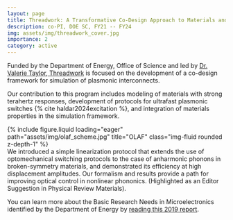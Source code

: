 ```yaml
---
layout: page
title: Threadwork: A Transformative Co-Design Approach to Materials and Computer Architecture 
description: co-PI, DOE SC, FY21 -- FY24
img: assets/img/threadwork_cover.jpg
importance: 2
category: active
---
```


Funded by the Department of Energy, Office of Science and led by <a href="https://en.wikipedia.org/wiki/Valerie_Taylor_(computer_scientist)"> Dr. Valerie Taylor, <a href="https://www.anl.gov/threadwork"> Threadwork</a> is focused on the development of a co-design framework for simulation of plasmonic interconnects.

Our contribution to this program includes modeling of materials with strong terahertz responses, development of protocols for ultrafast plasmonic switches {% cite haldar2024excitation %}, and integration of materials properties in the simulation framework.

<div class="row">
    <div class="col-sm mt-3 mt-md-0">
        {% include figure.liquid loading="eager" path="assets/img/olaf_scheme.jpg" title="OLAF" class="img-fluid rounded z-depth-1" %}
    </div>
</div>
<div class="caption">
   We introduced a simple linearization protocol that extends the use of optomechanical switching protocols to the case of anharmonic phonons in broken-symmetry materials, and demonstrated its efficiency at high displacement amplitudes. Our formalism and results provide a path for improving optical control in nonlinear phononics. (Highlighted as an Editor Suggestion in Physical Review Materials). 
</div>

You can learn more about the Basic Research Needs in Microelectronics identified by the Department of Energy by <a href="https://science.osti.gov/-/media/bes/pdf/reports/2019/BRN_Microelectronics_rpt.pdf">reading this 2019 report</a>.
